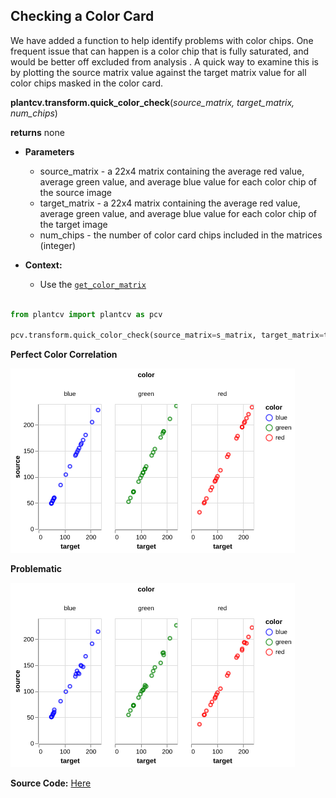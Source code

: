 ## Checking a Color Card

We have added a function to help identify problems with color chips. One frequent issue that can happen is a color chip that is fully saturated, and would
be better off excluded from analysis . A quick way to examine this is by plotting the source matrix value against the target matrix value for all color chips
masked in the color card.


**plantcv.transform.quick_color_check**(*source_matrix, target_matrix, num_chips*)

**returns** none

- **Parameters**
    - source_matrix - a 22x4 matrix containing the average red value, average green value, and
                             average blue value for each color chip of the source image
    - target_matrix - a 22x4 matrix containing the average red value, average green value, and
                             average blue value for each color chip of the target image
    - num_chips     - the number of color card chips included in the matrices (integer)
    
- **Context:**
    - Use the [`get_color_matrix`](get_color_matrix.md)

```python

from plantcv import plantcv as pcv

pcv.transform.quick_color_check(source_matrix=s_matrix, target_matrix=t_matrix, num_chips=24)

```
**Perfect Color Correlation**

![Screenshot](img/documentation_images/quick_color_check/quick_color_plot.png)

**Problematic**

![Screenshot](img/documentation_images/quick_color_check/quick_color_plot2.png)

**Source Code:** [Here](https://github.com/danforthcenter/plantcv/blob/main/plantcv/plantcv/transform/color_correction.py)
